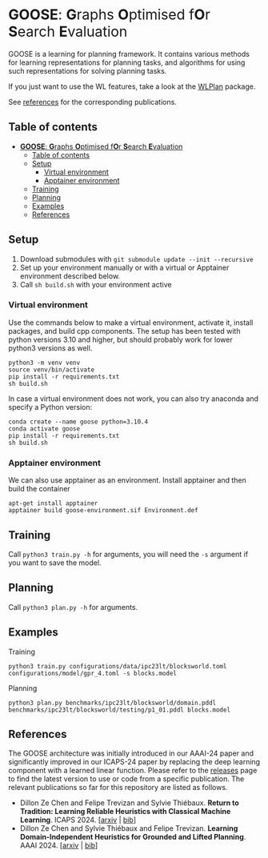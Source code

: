 # <span style="font-weight:normal">**GOOSE**: **G**raphs **O**ptimised f**O**r **S**earch **E**valuation</span>

GOOSE is a learning for planning framework. It contains various methods for learning representations for planning tasks, and algorithms for using such representations for solving planning tasks.

If you just want to use the WL features, take a look at the [WLPlan](https://github.com/DillonZChen/wlplan) package.

See [references](#references) for the corresponding publications.

## Table of contents
- [**GOOSE**: **G**raphs **O**ptimised f**O**r **S**earch **E**valuation](#goose-graphs-optimised-for-search-evaluation)
  - [Table of contents](#table-of-contents)
  - [Setup](#setup)
    - [Virtual environment](#virtual-environment)
    - [Apptainer environment](#apptainer-environment)
  - [Training](#training)
  - [Planning](#planning)
  - [Examples](#examples)
  - [References](#references)

## Setup

1. Download submodules with `git submodule update --init --recursive`
2. Set up your environment manually or with a virtual or Apptainer environment described below.
3. Call `sh build.sh` with your environment active

### Virtual environment
Use the commands below to make a virtual environment, activate it, install packages, and build cpp components.
The setup has been tested with python versions 3.10 and higher, but should probably work for lower python3 versions as well.

    python3 -m venv venv
    source venv/bin/activate
    pip install -r requirements.txt
    sh build.sh

In case a virtual environment does not work, you can also try anaconda and specify a Python version:

    conda create --name goose python=3.10.4
    conda activate goose
    pip install -r requirements.txt
    sh build.sh

### Apptainer environment
We can also use apptainer as an environment. Install apptainer and then build the container

    apt-get install apptainer
    apptainer build goose-environment.sif Environment.def

## Training
Call `python3 train.py -h` for arguments, you will need the `-s` argument if you want to save the model.

## Planning
Call `python3 plan.py -h` for arguments.

## Examples
Training

    python3 train.py configurations/data/ipc23lt/blocksworld.toml configurations/model/gpr_4.toml -s blocks.model

Planning

    python3 plan.py benchmarks/ipc23lt/blocksworld/domain.pddl benchmarks/ipc23lt/blocksworld/testing/p1_01.pddl blocks.model

## References
The GOOSE architecture was initially introduced in our AAAI-24 paper and significantly improved in our ICAPS-24 paper by replacing the deep learning component with a learned linear function. Please refer to the [releases](https://github.com/DillonZChen/goose/releases) page to find the latest version to use or code from a specific publication. The relevant publications so far for this repository are listed as follows.

- Dillon Ze Chen and Felipe Trevizan and Sylvie Thiébaux. **Return to Tradition: Learning Reliable Heuristics with Classical Machine Learning**. ICAPS 2024. [[arxiv](https://arxiv.org/abs/2403.16508) | [bib](https://dblp.org/rec/conf/icaps/ChenTT24.html?view=bibtex)]
- Dillon Ze Chen and Sylvie Thiébaux and Felipe Trevizan. **Learning Domain-Independent Heuristics for Grounded and Lifted Planning**. AAAI 2024. [[arxiv](https://arxiv.org/abs/2312.11143) | [bib](https://dblp.org/rec/conf/aaai/ChenTT24.html?view=bibtex)]
